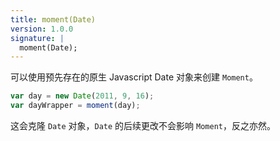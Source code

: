 ```yaml
---
title: moment(Date)
version: 1.0.0
signature: |
  moment(Date);
---
```



可以使用预先存在的原生 Javascript Date 对象来创建 `Moment`。

```javascript
var day = new Date(2011, 9, 16);
var dayWrapper = moment(day);
```

这会克隆 `Date` 对象，`Date` 的后续更改不会影响 `Moment`，反之亦然。
